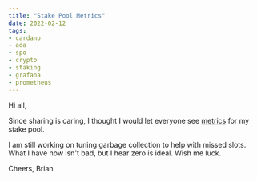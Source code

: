 ```yaml
---
title: "Stake Pool Metrics"
date: 2022-02-12
tags:
- cardano
- ada
- spo
- crypto
- staking
- grafana
- prometheus
---
```


Hi all,

Since sharing is caring, I thought I would let everyone see [metrics](https://grafana.glowstake.com/d/fjYpTrbnz/cardano-glow-stake-pool?orgId=2) for my stake pool.

I am still working on tuning garbage collection to help with missed slots. What I have now isn't bad, but I hear zero is ideal. Wish me luck.

Cheers,
Brian
